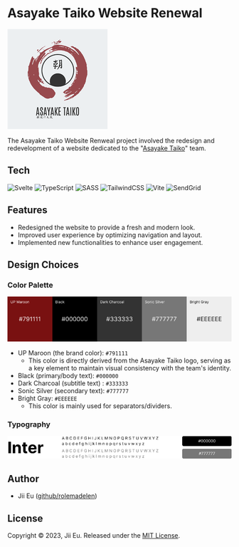 # Asayake Taiko Website Renewal

![asa logo](./readme/asayake-logo.png)

The Asayake Taiko Website Renweal project involved the redesign and redevelopment
of a website dedicated to the "[Asayake Taiko](https://asayaketaiko.ucsd.edu/)" team.

## Tech

<img height="50" src="https://github.com/marwin1991/profile-technology-icons/assets/136815194/e56b5093-2f58-40cc-b194-5bdde41077b5" title="Svelte" alt="Svelte">
<img height="50" src="https://user-images.githubusercontent.com/25181517/183890598-19a0ac2d-e88a-4005-a8df-1ee36782fde1.png" title="TypeScript" alt="TypeScript">
<img height="50" src="https://user-images.githubusercontent.com/25181517/192158956-48192682-23d5-4bfc-9dfb-6511ade346bc.png" title="SASS" alt="SASS">
<img height="50" src="https://user-images.githubusercontent.com/25181517/202896760-337261ed-ee92-4979-84c4-d4b829c7355d.png" title="TailwindCSS" alt="TailwindCSS">
<img height="50" src="https://github.com/marwin1991/profile-technology-icons/assets/62091613/b40892ef-efb8-4b0e-a6b5-d1cfc2f3fc35" title="Vite" alt="Vite">
<img height="50" src="https://sendgrid.com/wp-content/themes/sgdotcom/pages/resource/brand/2016/SendGrid-Logomark.png" title="SendGrid" alt="SendGrid">

## Features

- Redesigned the website to provide a fresh and modern look.
- Improved user experience by optimizing navigation and layout.
- Implemented new functionalities to enhance user engagement.

## Design Choices

### Color Palette

![color palette](./readme/color-palette.png)

- UP Maroon (the brand color): `#791111`
  - This color is directly derived from the Asayake Taiko logo, serving as a key element to maintain visual consistency with the team's identity.
- Black (primary/body text): `#000000`
- Dark Charcoal (subtitle text) : `#333333`
- Sonic Silver (secondary text): `#777777`
- Bright Gray: `#EEEEEE`
  - This color is mainly used for separators/dividers.

### Typography

![typography](./readme/font.png)

## Author

- Jii Eu ([github/rolemadelen](https://github.com/rolemadelen))

## License

Copyright © 2023, Jii Eu. Released under the [MIT License](./LICENSE).

